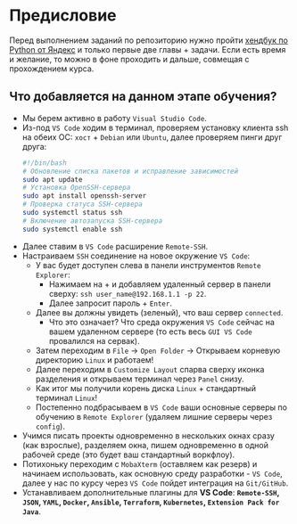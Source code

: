 # Предисловие

Перед выполнением заданий по репозиторию нужно пройти [хендбук по Python от Яндекс](https://education.yandex.ru/handbook/python) и только первые две главы + задачи. Если есть время и желание, то можно в фоне проходить и дальше, совмещая с прохождением курса.

## Что добавляется на данном этапе обучения?

- Мы берем активно в работу `Visual Studio Code`.
- Из-под `VS Code` ходим в терминал, проверяем установку клиента ssh на обеих ОС: `хост` + `Debian` или `Ubuntu`, далее проверяем пинги друг друга:
    ```bash
    #!/bin/bash
    # Обновление списка пакетов и исправление зависимостей
    sudo apt update
    # Установка OpenSSH-сервера
    sudo apt install openssh-server
    # Проверка статуса SSH-сервера
    sudo systemctl status ssh
    # Включение автозапуска SSH-сервера
    sudo systemctl enable ssh
    ```
- Далее ставим в `VS Code` расширение `Remote-SSH`.
- Настраиваем `SSH` соединение на новое окружение `VS Code`:
    - У вас будет доступен слева в панели инструментов `Remote Explorer`:
        - Нажимаем на + и добавляем удаленный сервер в панели сверху: `ssh user_name@192.168.1.1 -p 22`.
        - Далее запросит пароль + `Enter`.
    - Далее вы должны увидеть (зеленый), что ваш сервер `connected`.
        - Что это означает? Что среда окружения `VS Code` сейчас на вашем удаленном сервере (то есть весь `GUI VS Code` провалился на сервак).
    - Затем переходим в `File` -> `Open Folder` -> Открываем корневую директорию `Linux` и работаем!
    - Далее переходим в `Customize Layout` спарва сверху иконка разделения и открываем терминал через `Panel` снизу.
    - Как итог мы получили корень диска `Linux` + стандартный терминал `Linux`! 
    - Постепенно подбрасываем в `VS Code` ваши основные серверы по обучению в `Remote Explorer` (удаляем лишние серверы через `config`).
- Учимся писать проекты одновременно в нескольких окнах сразу (как взрослые), разделяем окна, пишем одновременно в одной рабочей среде (это будет ваш стандартный воркфлоу).
- Потихоньку переходим с `MobaXterm` (оставляем как резерв) и начинаем использовать, как основную среду разработки - `VS Code`, далее у нас по курсу через `VS Code` пойдет интеграция на `Git/GitHub`. 
- Устанавливаем дополнительные плагины для **VS Code**: **`Remote-SSH`, `JSON`, `YAML`, `Docker`, `Ansible`, `Terraform`, `Kubernetes`, `Extension Pack for Java`**.
